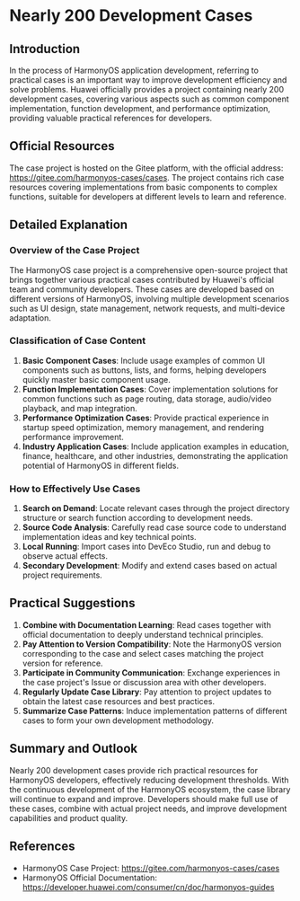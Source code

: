 # Nearly 200 Development Cases

## Introduction
In the process of HarmonyOS application development, referring to practical cases is an important way to improve development efficiency and solve problems. Huawei officially provides a project containing nearly 200 development cases, covering various aspects such as common component implementation, function development, and performance optimization, providing valuable practical references for developers.

## Official Resources
The case project is hosted on the Gitee platform, with the official address: https://gitee.com/harmonyos-cases/cases. The project contains rich case resources covering implementations from basic components to complex functions, suitable for developers at different levels to learn and reference.

## Detailed Explanation
### Overview of the Case Project
The HarmonyOS case project is a comprehensive open-source project that brings together various practical cases contributed by Huawei's official team and community developers. These cases are developed based on different versions of HarmonyOS, involving multiple development scenarios such as UI design, state management, network requests, and multi-device adaptation.

### Classification of Case Content
1. **Basic Component Cases**: Include usage examples of common UI components such as buttons, lists, and forms, helping developers quickly master basic component usage.
2. **Function Implementation Cases**: Cover implementation solutions for common functions such as page routing, data storage, audio/video playback, and map integration.
3. **Performance Optimization Cases**: Provide practical experience in startup speed optimization, memory management, and rendering performance improvement.
4. **Industry Application Cases**: Include application examples in education, finance, healthcare, and other industries, demonstrating the application potential of HarmonyOS in different fields.

### How to Effectively Use Cases
1. **Search on Demand**: Locate relevant cases through the project directory structure or search function according to development needs.
2. **Source Code Analysis**: Carefully read case source code to understand implementation ideas and key technical points.
3. **Local Running**: Import cases into DevEco Studio, run and debug to observe actual effects.
4. **Secondary Development**: Modify and extend cases based on actual project requirements.

## Practical Suggestions
1. **Combine with Documentation Learning**: Read cases together with official documentation to deeply understand technical principles.
2. **Pay Attention to Version Compatibility**: Note the HarmonyOS version corresponding to the case and select cases matching the project version for reference.
3. **Participate in Community Communication**: Exchange experiences in the case project's Issue or discussion area with other developers.
4. **Regularly Update Case Library**: Pay attention to project updates to obtain the latest case resources and best practices.
5. **Summarize Case Patterns**: Induce implementation patterns of different cases to form your own development methodology.

## Summary and Outlook
Nearly 200 development cases provide rich practical resources for HarmonyOS developers, effectively reducing development thresholds. With the continuous development of the HarmonyOS ecosystem, the case library will continue to expand and improve. Developers should make full use of these cases, combine with actual project needs, and improve development capabilities and product quality.

## References
- HarmonyOS Case Project: https://gitee.com/harmonyos-cases/cases
- HarmonyOS Official Documentation: https://developer.huawei.com/consumer/cn/doc/harmonyos-guides